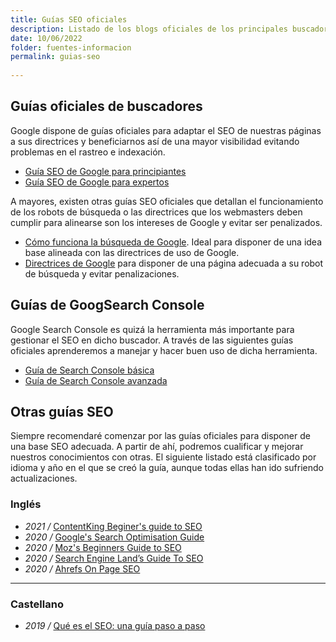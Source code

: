 ```yaml
---
title: Guías SEO oficiales
description: Listado de los blogs oficiales de los principales buscadores
date: 10/06/2022
folder: fuentes-informacion
permalink: guias-seo
  
---
```


## Guías oficiales de buscadores

Google dispone de guías oficiales para adaptar el SEO de nuestras páginas a sus directrices y beneficiarnos así de una mayor visibilidad evitando problemas en el rastreo e indexación.

- [Guía SEO de Google para principiantes](https://developers.google.com/search/docs/beginner/seo-starter-guide?hl=es)
- [Guía SEO de Google para expertos](https://developers.google.com/search/docs/advanced/guidelines/get-started?hl=es)

A mayores, existen otras guías SEO oficiales que detallan el funcionamiento de los robots de búsqueda o las directrices que los webmasters deben cumplir para alinearse son los intereses de Google y evitar ser penalizados.

- [Cómo funciona la búsqueda de Google](https://developers.google.com/search/docs/beginner/how-search-works?hl=es). Ideal para disponer de una idea base alineada con las directrices de uso de Google.
- [Directrices de Google](https://developers.google.com/search/docs/advanced/guidelines/overview?hl=es) para disponer de una página adecuada a su robot de búsqueda y evitar penalizaciones.

## Guías de GoogSearch Console

Google Search Console es quizá la herramienta más importante para gestionar el SEO en dicho buscador. A través de las siguientes guías oficiales aprenderemos a manejar y hacer buen uso de dicha herramienta.

- [Guía de Search Console básica]( https://developers.google.com/search/docs/beginner/search-console)
- [Guía de Search Console avanzada](https://developers.google.com/search/docs/advanced/guidelines/search-console)

## Otras guías SEO

Siempre recomendaré comenzar por las guías oficiales para disponer de una base SEO adecuada. A partir de ahí, podremos cualificar y mejorar nuestros conocimientos con otras. El siguiente listado está clasificado por idioma y año en el que se creó la guía, aunque todas ellas han ido sufriendo actualizaciones.

### Inglés 

- _2021 /_ [ContentKing Beginer's guide to SEO](https://www.contentkingapp.com/academy/seo-guide/)
-   _2020 /_  [Google's Search Optimisation Guide](https://static.googleusercontent.com/media/www.google.com/en//webmasters/docs/search-engine-optimization-starter-guide.pdf)
-   _2020 /_  [Moz's Beginners Guide to SEO](https://moz.com/beginners-guide-to-seo)
-   _2020 /_  [Search Engine Land’s Guide To SEO](http://searchengineland.com/guide/seo)
-   _2020 /_  [Ahrefs On Page SEO](https://ahrefs.com/blog/on-page-seo/)

----------

### Castellano

-   _2019 /_  [Qué es el SEO: una guía paso a paso](https://neilpatel.com/es/que-es-seo-una-guia-paso-a-paso/)

<!--stackedit_data:
eyJoaXN0b3J5IjpbMzMzNDIwNzQ3LC0xMzUzMTUzMDVdfQ==
-->